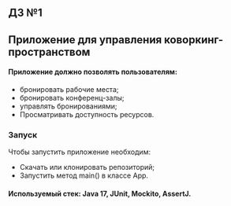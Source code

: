 
## ДЗ №1

## Приложение для управления коворкинг-пространством

#### Приложение должно позволять пользователям:
* бронировать рабочие места;
* бронировать конференц-залы;
* управлять бронированиями;
* Просматривать доступность ресурсов.

### Запуск
Чтобы запустить приложение необходим:
* Скачать или клонировать репозиторий;
* Запустить метод main() в классе App. 

#### Используемый стек: Java 17, JUnit, Mockito, AssertJ.
